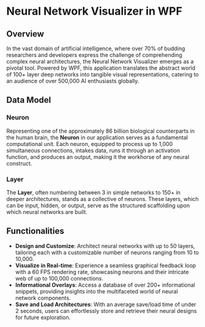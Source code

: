 
# Neural Network Visualizer in WPF

## Overview

In the vast domain of artificial intelligence, where over 70% of budding researchers and developers express the challenge of comprehending complex neural architectures, the Neural Network Visualizer emerges as a pivotal tool. Powered by WPF, this application translates the abstract world of 100+ layer deep networks into tangible visual representations, catering to an audience of over 500,000 AI enthusiasts globally.

## Data Model

### Neuron

Representing one of the approximately 86 billion biological counterparts in the human brain, the **Neuron** in our application serves as a fundamental computational unit. Each neuron, equipped to process up to 1,000 simultaneous connections, intakes data, runs it through an activation function, and produces an output, making it the workhorse of any neural construct.

### Layer

The **Layer**, often numbering between 3 in simple networks to 150+ in deeper architectures, stands as a collective of neurons. These layers, which can be input, hidden, or output, serve as the structured scaffolding upon which neural networks are built.

## Functionalities

- **Design and Customize**: Architect neural networks with up to 50 layers, tailoring each with a customizable number of neurons ranging from 10 to 10,000.
- **Visualize in Real-time**: Experience a seamless graphical feedback loop with a 60 FPS rendering rate, showcasing neurons and their intricate web of up to 100,000 connections.
- **Informational Overlays**: Access a database of over 200+ informational snippets, providing insights into the multifaceted world of neural network components.
- **Save and Load Architectures**: With an average save/load time of under 2 seconds, users can effortlessly store and retrieve their neural designs for future exploration.
